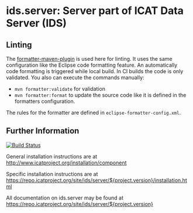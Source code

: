 # ids.server: Server part of ICAT Data Server (IDS)

## Linting
The [formatter-maven-plugin](https://code.revelc.net/formatter-maven-plugin/) is used here for linting. It uses the same configuration like the Eclipse code formatting feature.
An automatically code formatting is triggered while local build. In CI builds the code is only validated.
You also can execute the commands manually:
* `mvn formatter:validate` for validation
* `mvn formatter:format` to update the source code like it is defined in the formatters configuration.

The rules for the formatter are defined in `eclipse-formatter-config.xml`. 

## Further Information
[![Build Status](https://github.com/icatproject/ids.server/workflows/CI%20Build/badge.svg?branch=master)](https://github.com/icatproject/ids.server/actions?query=workflow%3A%22CI+Build%22)

General installation instructions are at http://www.icatproject.org/installation/component

Specific installation instructions are
at https://repo.icatproject.org/site/ids/server/${project.version}/installation.html

All documentation on ids.server may be found at https://repo.icatproject.org/site/ids/server/${project.version}
